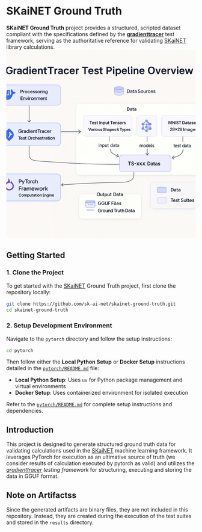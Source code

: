 # SKaiNET Ground Truth


**SKaiNET Ground Truth** project provides a structured, scripted dataset compliant with the specifications defined by the **[gradienttracer](https://github.com/sk-ai-net/gradienttracer)** test framework, serving as the authoritative reference for validating [SKaiNET](https://skainet.sk) library calculations.
![architecture-diagram.png](architecture-diagram.png)

## Getting Started

### 1. Clone the Project

To get started with the [SKaiNET](https://skainet.sk) Ground Truth project, first clone the repository locally:

```bash
git clone https://github.com/sk-ai-net/skainet-ground-truth.git
cd skainet-ground-truth
```

### 2. Setup Development Environment

Navigate to the `pytorch` directory and follow the setup instructions:

```bash
cd pytorch
```

Then follow either the **Local Python Setup** or **Docker Setup** instructions detailed in the [`pytorch/README.md`](pytorch/README.md) file:

- **Local Python Setup**: Uses `uv` for Python package management and virtual environments
- **Docker Setup**: Uses containerized environment for isolated execution

Refer to the [`pytorch/README.md`](pytorch/README.md) for complete setup instructions and dependencies.

## Introduction

This project is designed to generate structured ground truth data for validating calculations used in the [SKaiNET](https://skainet.sk) machine learning framework. It leverages PyTorch for execution as an ultimative source of truth (we consider results of calculation executed by pytorch as valid) and utilizes the *[gradienttracer](https://github.com/sk-ai-net/gradienttracer) testing framework* for structuring, executing and storing the data in GGUF format.


## Note on Artifactss

Since the generated artifacts are binary files, they are not included in this repository. Instead, they are created during the execution of the test suites and stored in the `results` directory.
